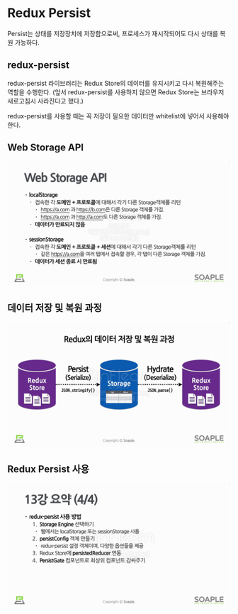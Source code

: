 # Redux Persist

Persist는 상태를 저장장치에 저장함으로써, 프로세스가 재시작되어도 다시 상태를 복원 가능하다.

## redux-persist

redux-persist 라이브러리는 Redux Store의 데이터를 유지시키고 다시 복원해주는 역할을 수행한다. (앞서 redux-persist를 사용하지 않으면 Redux Store는 브라우저 새로고침시 사라진다고 했다.)

redux-persist를 사용할 때는 꼭 저장이 필요한 데이터만 whitelist에 넣어서 사용해야 한다.

## Web Storage API

![redux-persist1](./images/redux-persist1.png)

## 데이터 저장 및 복원 과정

![redux-persist2](./images/redux-persist2.png)

## Redux Persist 사용

![redux-persist3](./images/redux-persist3.png)
